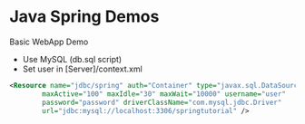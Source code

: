 Java Spring Demos
===================

Basic WebApp Demo

* Use MySQL (db.sql script)
* Set user in [Server]/context.xml
```xml
<Resource name="jdbc/spring" auth="Container" type="javax.sql.DataSource"
		maxActive="100" maxIdle="30" maxWait="10000" username="user"
		password="password" driverClassName="com.mysql.jdbc.Driver"
		url="jdbc:mysql://localhost:3306/springtutorial" />
```